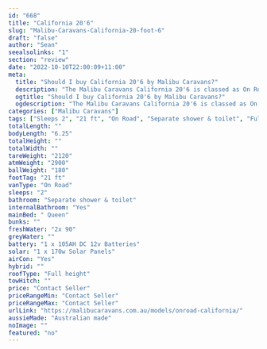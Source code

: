 ```yaml
---
id: "668"
title: "California 20'6"
slug: "Malibu-Caravans-California-20-foot-6"
draft: "false"
author: "Sean"
seealsolinks: "1"
section: "review"
date: "2022-10-10T22:00:09+11:00"
meta:
  title: "Should I buy California 20'6 by Malibu Caravans?"
  description: "The Malibu Caravans California 20'6 is classed as On Road, and sleeps 2 people. It is Australian made and comes in at 21 ft. It generally has Separate shower & toilet."
  ogtitle: "Should I buy California 20'6 by Malibu Caravans?"
  ogdescription: "The Malibu Caravans California 20'6 is classed as On Road, and sleeps 2 people. It is Australian made and comes in at 21 ft. It generally has Separate shower & toilet."
categories: ["Malibu Caravans"]
tags: ["Sleeps 2", "21 ft", "On Road", "Separate shower & toilet", "Full height", "Price Unknown", "Australian made"]
totalLength: ""
bodyLength: "6.25"
totalHeight: ""
totalWidth: ""
tareWeight: "2120"
atmWeight: "2900"
ballWeight: "180"
footTag: "21 ft"
vanType: "On Road"
sleeps: "2"
bathroom: "Separate shower & toilet"
internalBathroom: "Yes"
mainBed: " Queen"
bunks: ""
freshWater: "2x 90"
greyWater: ""
battery: "1 x 105AH DC 12v Batteries"
solar: "1 x 170w Solar Panels"
airCon: "Yes"
hybrid: ""
roofType: "Full height"
towHitch: ""
price: "Contact Seller"
priceRangeMin: "Contact Seller"
priceRangeMax: "Contact Seller"
urlLink: "https://malibucaravans.com.au/models/onroad-california/"
aussieMade: "Australian made"
noImage: ""
featured: "no"
---
```

